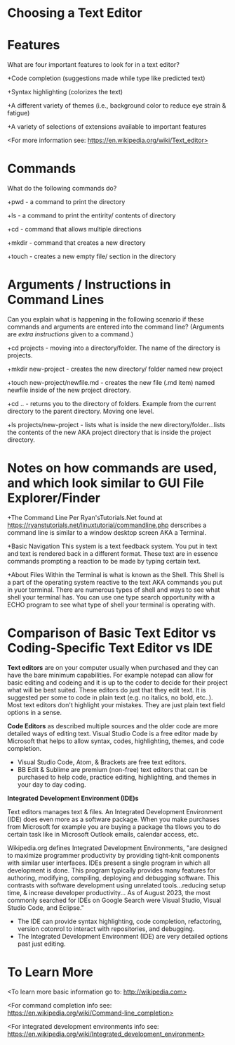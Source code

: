 # **Choosing a Text Editor**
# **Features** 

What are four important features to look for in a text editor?

 +Code completion (suggestions made while type like predicted text)
 
 +Syntax highlighting (colorizes the text)
 
 +A different variety of themes (i.e., background color to reduce eye strain & fatigue)
 
 +A variety of selections of extensions available to important features

<For more information see: https://en.wikipedia.org/wiki/Text_editor>

 # **Commands**
What do the following commands do?

+pwd - a command to print the directory

+ls - a command to print the entirity/ contents of directory

+cd - command that allows multiple directions

+mkdir - command that creates a new directory

+touch - creates a new empty file/ section in the directory

# **Arguments / Instructions in Command Lines**
Can you explain what is happening in the following scenario if these commands and arguments are entered into the command line?
(Arguments are *extra instructions* given to a command.)

+cd projects - moving into a directory/folder. The name of the directory is projects. 

+mkdir new-project - creates the new directory/ folder named new project

+touch new-project/newfile.md - creates the new file  (.md item) named newfile inside of the new project directory.

+cd .. -  returns you to the directory of folders. Example from the current directory to the parent directory. Moving one level.

+ls projects/new-project - lists what is inside the new directory/folder...lists the contents of the new AKA project directory that is inside the project directory.

# **Notes on how commands are used, and which look similar to GUI File Explorer/Finder**

+The Command Line
Per Ryan'sTutorials.Net found at https://ryanstutorials.net/linuxtutorial/commandline.php derscribes a command line is similar to a window desktop screen AKA a Terminal. 

+Basic Navigation
This system is a text feedback system. You put in text and text is rendered back in a different format. These text are in essence commands prompting a reaction to be made by typing certain text.

+About Files
Within the Terminal is what is known as the Shell. This Shell is a part of the operating system reactive to the text AKA commands you put in yuor terminal. There are numerous types of shell and ways to see what shell your terminal has. You can use one type search opportunity with a ECHO program to see what type of shell your terminal is operating with. 

# Comparison of Basic Text Editor vs Coding-Specific Text Editor vs IDE 

**Text editors** are on your computer usually when purchased and they can have the bare minimum capabilities. 
For example notepad can allow for basic editing and codeing and it is up to the coder to decide for their project what will be best suited. These editors do just that they edit text. It is suggested per some to code in plain text (e.g. no italics, no bold, etc..). Most text editors don't highlight your mistakes. They are just plain text field options in a sense.

**Code Editors** as described multiple sources and the older code are more detailed ways of editing text. Visual Studio Code is a free editor made by Microsoft that helps to allow syntax, codes, highlighting, themes, and code completion.

+ Visual Studio Code, Atom, & Brackets are free text editors. 
+ BB Edit & Sublime are premium (non-free) text editors that can be purchased to help code, practice editing, highlighting, and themes in your day to day coding.

**Integrated Development Environment (IDE)s**

Text editors manages text & files. An Integrated Development Environment (IDE) does even more as a software package. When you make purchases from Microsoft for example you are buying a package tha tllows you to do certain task like in Microsoft Outlook emails, calendar access, etc.

Wikipedia.org defines Integrated Development Environments, "are designed to maximize programmer productivity by providing tight-knit components with similar user interfaces. IDEs present a single program in which all development is done. This program typically provides many features for authoring, modifying, compiling, deploying and debugging software. This contrasts with software development using unrelated tools...reducing setup time, & increase developer productivity... As of August 2023, the most commonly searched for IDEs on Google Search were Visual Studio, Visual Studio Code, and 
Eclipse." 

+ The IDE can provide syntax highlighting, code completion, refactoring, version cotonrol to interact with repositories, and debugging.
+ The Integrated Development Environment (IDE) are very detailed options past just editing. 

# To Learn More  

<To learn more basic information go to: http://wikipedia.com>

<For command completion info see: https://en.wikipedia.org/wiki/Command-line_completion>

<For integrated development environments info see: https://en.wikipedia.org/wiki/Integrated_development_environment>
